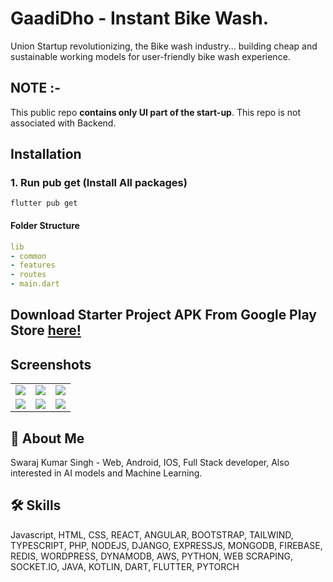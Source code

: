 
# GaadiDho - Instant Bike Wash.

Union Startup revolutionizing, the Bike wash industry... building cheap and sustainable working models for user-friendly bike wash experience.

## NOTE :-
This public repo **contains only UI part of the start-up**. This repo is not associated with Backend.

## Installation

### 1. Run pub get (Install All packages)

```
flutter pub get
```

#### Folder Structure

```yaml
lib
- common
- features
- routes
- main.dart
```


## **Download Starter Project APK From Google Play Store [here!](https://play.google.com/store/apps/details?id=com.wash.gaadidho)**

## Screenshots

|  |  |  |
| :---:  | :---:  | :---:  |
| ![](https://res.cloudinary.com/swaraj-cloud/image/upload/v1665426383/github%20images/GaadiDho/amlw3cuoo1bumkghkd40.png) | ![](https://res.cloudinary.com/swaraj-cloud/image/upload/v1665426386/github%20images/GaadiDho/gnpxxb0zsnufvrpbqm1g.png) | ![](https://res.cloudinary.com/swaraj-cloud/image/upload/v1665426384/github%20images/GaadiDho/b8kkb429y01ce8lxfils.png) 
| ![](https://res.cloudinary.com/swaraj-cloud/image/upload/v1665426754/github%20images/GaadiDho/q3rapmup2ulukr6cdflj.png) | ![](https://res.cloudinary.com/swaraj-cloud/image/upload/v1665426754/github%20images/GaadiDho/dhe1kfursr0huvs6rkgn.png) | ![](https://res.cloudinary.com/swaraj-cloud/image/upload/v1665426754/github%20images/GaadiDho/fjogqtwqldhc3pk64u3s.png) 


## 🚀 About Me

Swaraj Kumar Singh - Web, Android, IOS, Full Stack developer, Also interested in AI models and Machine Learning.


## 🛠 Skills
Javascript, HTML, CSS, REACT, ANGULAR, BOOTSTRAP, TAILWIND, TYPESCRIPT, PHP, NODEJS, DJANGO, EXPRESSJS, MONGODB, FIREBASE, REDIS, WORDPRESS, DYNAMODB, AWS, PYTHON, WEB SCRAPING, SOCKET.IO, JAVA, KOTLIN, DART, FLUTTER, PYTORCH

